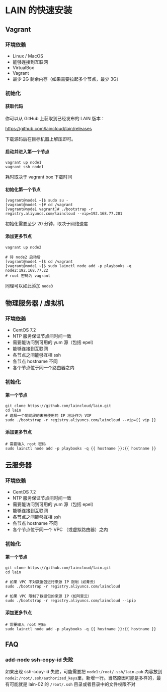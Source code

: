 # LAIN 的快速安装

## Vagrant

### 环境依赖

* Linux / MacOS
* 能够连接到互联网
* VirtualBox
* Vagrant
* 最少 2G 剩余内存（如果需要拉起多个节点，最少 3G）

### 初始化

#### 获取代码

你可以从 GitHub 上获取到已经发布的 LAIN 版本：

https://github.com/laincloud/lain/releases

下载源码后在目标机器上解压即可。


#### 启动并进入第一个节点

```
vagrant up node1
vagrant ssh node1
```

耗时取决于 vagrant box 下载时间

#### 初始化第一个节点

```
[vagrant@node1 ~]$ sudo su -
[vagrant@node1 ~]# cd /vagrant
[vagrant@node1 vagrant]# ./bootstrap -r registry.aliyuncs.com/laincloud --vip=192.168.77.201
```

初始化需要至少 20 分钟，取决于网络速度

#### 添加更多节点

```
vagrant up node2

# 待 node2 启动后
[vagrant@node1 ~]$ cd /vagrant
[vagrant@node1 ~]$ sudo lainctl node add -p playbooks -q node2:192.168.77.22
# root 密码为 vagrant
```

同理可以如此添加 `node3`

## 物理服务器 / 虚拟机
### 环境依赖
* CentOS 7.2
* NTP 服务保证节点间时间一致
* 需要能访问到可用的 yum 源（包括 epel）
* 能够连接到互联网
* 各节点之间能够互相 ssh
* 各节点 hostname 不同
* 各个节点位于同一个路由器之内

### 初始化
#### 第一个节点

```
git clone https://github.com/laincloud/lain.git
cd lain
# 选择一个同网段的未被使用的 IP 地址作为 VIP
sudo ./bootstrap -r registry.aliyuncs.com/laincloud --vip={{ vip }}
```

#### 添加更多节点
```
# 需要输入 root 密码
sudo lainctl node add -p playbooks -q {{ hostname }}:{{ hostname }} 
```

## 云服务器
### 环境依赖
* CentOS 7.2
* NTP 服务保证节点间时间一致
* 需要能访问到可用的 yum 源（包括 epel）
* 能够连接到互联网
* 各节点之间能够互相 ssh
* 各节点 hostname 不同
* 各个节点位于同一个 VPC （或虚拟路由器）之内

### 初始化

#### 第一个节点
```
git clone https://github.com/laincloud/lain.git
cd lain

# 如果 VPC 不对数据包进行来源 IP 限制（如青云）
sudo ./bootstrap -r registry.aliyuncs.com/laincloud

# 如果 VPC 限制了数据包的来源 IP（如阿里云）
sudo ./bootstrap -r registry.aliyuncs.com/laincloud --ipip

```

#### 添加更多节点

```
# 需要输入 root 密码
sudo lainctl node add -p playbooks -q {{ hostname }}:{{ hostname }} 
```

## FAQ

### add-node ssh-copy-id 失败
如果出现 ssh-copy-id  失败，可能需要把 `node1:/root/.ssh/lain.pub` 内容放到 `node2:/root/.ssh/authorized_keys`里，新增一行。当然原因可能是多样的，最有可能就是 lain-02 的 `/root/.ssh` 目录或者目录中的文件权限不对
